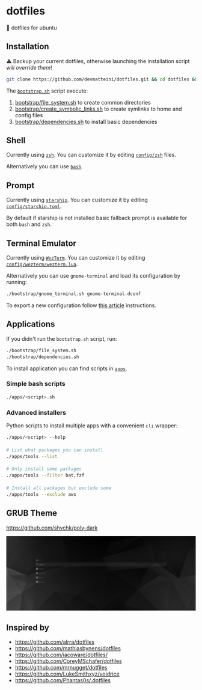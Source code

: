 # dotfiles

:wrench: dotfiles for ubuntu

## Installation

:warning: Backup your current dotfiles, otherwise launching the installation script _will override them_!

```bash
git clone https://github.com/devmatteini/dotfiles.git && cd dotfiles && ./bootstrap.sh
```

The [`bootstrap.sh`](bootstrap.sh) script execute:

1. [bootstrap/file_system.sh](bootstrap/file_system.sh) to create common directories
2. [bootstrap/create_symbolic_links.sh](bootstrap/create_symbolic_links.sh) to create symlinks to home and config files
3. [bootstrap/dependencies.sh](bootstrap/dependencies.sh) to install basic dependencies

## Shell

Currently using [`zsh`](https://www.zsh.org/).
You can customize it by editing [`config/zsh`](config/zsh/) files.

Alternatively you can use [`bash`](bash/).

## Prompt

Currently using [`starship`](https://github.com/starship/starship/).
You can customize it by editing [`config/starship.toml`](config/starship.toml).

By default if starship is not installed basic fallback prompt is available for both `bash` and `zsh`.

## Terminal Emulator

Currently using [`WezTerm`](https://wezfurlong.org/wezterm/index.html).
You can customize it by editing [`config/wezterm/wezterm.lua`](config/wezterm/wezterm.lua).

Alternatively you can use `gnome-terminal` and load its configuration by running:

```bash
./bootstrap/gnome_terminal.sh gnome-terminal.dconf
```

To export a new configuration follow [this article](https://gist.github.com/devmatteini/968981d95fd203905f7618ce67647e83) instructions.

## Applications

If you didn't run the `bootstrap.sh` script, run:

```bash
./bootstrap/file_system.sh
./bootstrap/dependencies.sh
```

To install application you can find scripts in [`apps`](apps/).

### Simple bash scripts

```bash
./apps/<script>.sh
```

### Advanced installers

Python scripts to install multiple apps with a convenient `cli` wrapper:

```bash
./apps/<script> --help

# List what packages you can install
./apps/tools --list

# Only install some packages
./apps/tools --filter bat,fzf

# Install all packages but exclude some
./apps/tools --exclude aws
```

## GRUB Theme

https://github.com/shvchk/poly-dark

![grub-poly-dark](./assets/grub-poly-dark.png)

## Inspired by

- https://github.com/alrra/dotfiles
- https://github.com/mathiasbynens/dotfiles
- https://github.com/iacoware/dotfiles/
- https://github.com/CoreyMSchafer/dotfiles
- https://github.com/mrnugget/dotfiles
- https://github.com/LukeSmithxyz/voidrice
- https://github.com/Phantas0s/.dotfiles
